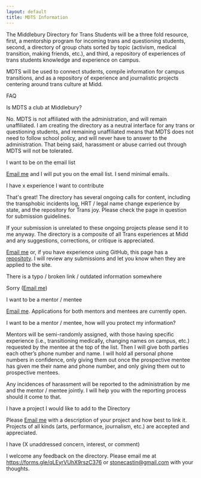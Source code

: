 ```yaml
---
layout: default
title: MDTS Information
---
```


The Middlebury Directory for Trans Students will be a three fold resource, first, a mentorship program for incoming trans and questioning students, second, a directory of group chats sorted by topic (activism, medical transition, making friends, etc.), and third, a repository of experiences of trans students knowledge and experience on campus.

MDTS will be used to connect students, compile information for campus transitions, and as a repository of experience and journalistic projects centering around trans culture at Midd.


FAQ

Is MDTS a club at Middlebury?

No. MDTS is not affiliated with the administration, and will remain unaffiliated.
I am creating the directory as a neutral interface for any trans or questioning students, and remaining unaffiliated means that MDTS does not need to follow school policy, and will never have to answer to the administration.
That being said, harassment or abuse carried out through MDTS will not be tolerated.

I want to be on the email list

[Email me](https://forms.gle/qLEyrVUhX9rszC376) and I will put you on the email list. I send minimal emails.

I have x experience I want to contribute

That's great!
The directory has several ongoing calls for content, including the transphobic incidents log, HRT / legal name change experience by state, and the repository for Trans joy.
Please check the page in question for submission guidelines.

If your submission is unrelated to these ongoing projects please send it to me anyway.
The directory is a composite of all Trans experiences at Midd and any suggestions, corrections, or critique is appreciated.

[Email me](https://forms.gle/qLEyrVUhX9rszC376) or, if you have experience using GitHub, this page has a [repositoty](https://github.com/stonecastin/MDTS).
I will review any submissions and let you know when they are applied to the site.

There is a typo / broken link / outdated information somewhere

Sorry ([Email me](https://forms.gle/qLEyrVUhX9rszC376))

I want to be a mentor / mentee

[Email me](etone@middlebury.edu). Applications for both mentors and mentees are currently open.

I want to be a mentor / mentee, how will you protect my information?

Mentors will be semi-randomly assigned, with those having specific experience (i.e., transitioning medically, changing names on campus, etc.) requested by the mentee at the top of the list.
Then I will give both parties each other’s phone number and name.
I will hold all personal phone numbers in confidence, only giving them out once the prospective mentee has given me their name and phone number, and  only giving them out to prospective mentees.

Any incidences of harassment will be reported to the administration by me and the mentor / mentee jointly.
I will help you with the reporting process should it come to that.

I have a project I would like to add to the Directory

Please [Email me](https://forms.gle/qLEyrVUhX9rszC376) with a description of your project and how best to link it.
Projects of all kinds (arts, performance, journalism, etc.) are accepted and appreciated.

I have (X unaddressed concern, interest, or comment)

I welcome any feedback on the directory. Please email me at https://forms.gle/qLEyrVUhX9rszC376 or stonecastin@gmail.com with your thoughts.
